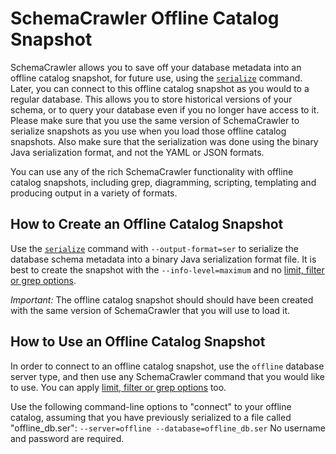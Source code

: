 # SchemaCrawler Offline Catalog Snapshot

SchemaCrawler allows you to save off your database metadata into an 
offline catalog snapshot, for future use, using the [`serialize`](serialize.html) command. 
Later, you can connect to this offline catalog snapshot as you would to a regular database. 
This allows you to store historical versions of your schema, or to query your 
database even if you no longer have access to it. Please make sure that you use
the same version of SchemaCrawler to serialize snapshots as you use when you 
load those offline catalog snapshots. Also make sure that the serialization was done using
the binary Java serialization format, and not the YAML or JSON formats.

You can use any of the rich SchemaCrawler functionality with offline catalog 
snapshots, including grep, diagramming, scripting, templating and 
producing output in a variety of formats. 

## How to Create an Offline Catalog Snapshot

Use the [`serialize`](serialize.html) command with `--output-format=ser` to 
serialize the database schema metadata into a binary Java serialization
format file. It is best to create the snapshot with the `--info-level=maximum`
and no [limit, filter or grep options](schemacrawler-shell.html).

*Important:* The offline catalog snapshot should should have been created with 
the same version of SchemaCrawler that you will use to load it.


## How to Use an Offline Catalog Snapshot

In order to connect to an offline catalog snapshot, use the `offline` database
server type, and then use any SchemaCrawler command that you would like
to use. You can apply [limit, filter or grep options](schemacrawler-shell.html)
too.

Use the following command-line options to "connect" to your offline catalog,
assuming that you have previously serialized to a file called "offline_db.ser": 
`--server=offline --database=offline_db.ser`
No username and password are required.
 